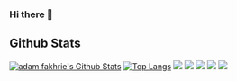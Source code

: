 ### Hi there 👋

## Github Stats
[![adam fakhrie's Github Stats](https://github-readme-stats.vercel.app/api?username=adam-fakhrie&show_icons=true&line_height=21&show_icons=true&theme=buefy&hide_border=true)](https://github.com/anuraghazra/github-readme-stats)
[![Top Langs](https://github-readme-stats.vercel.app/api/top-langs/?username=adam-fakhrie&show_icons=true&layout=compact&theme=github_dark&hide_border=true)](https://github.com/anuraghazra/github-readme-stats)
[![](https://github-profile-summary-cards.vercel.app/api/cards/profile-details?username=adam-fakhrie&show_icons=true&layout=compact&theme=buefy&hide_border=true)](https://github.com/anuraghazra/github-readme-stats)
[![](https://github-profile-summary-cards.vercel.app/api/cards/repos-per-language?username=adam-fakhrie&show_icons=true&layout=compact&theme=buefy&hide_border=true)](https://github.com/anuraghazra/github-readme-stats)
[![](https://github-profile-summary-cards.vercel.app/api/cards/most-commit-language?username=adam-fakhrie&show_icons=true&layout=compact&theme=buefy&hide_border=true)](https://github.com/anuraghazra/github-readme-stats)
[![](https://github-profile-summary-cards.vercel.app/api/cards/stats?username=adam-fakhrie&show_icons=true&layout=compact&theme=buefy&hide_border=true)](https://github.com/anuraghazra/github-readme-stats)
[![](https://github-profile-summary-cards.vercel.app/api/cards/productive-time?username=adam-fakhrie&show_icons=true&layout=compact&theme=buefy&hide_border=true)](https://github.com/anuraghazra/github-readme-stats)

 

<!-- **adam-fakhrie/adam-fakhrie** is a ✨ _special_ ✨ repository because its `README.md` (this file) appears on your GitHub profile.

Here are some ideas to get you started:

- 🔭 I’m currently working on ...
- 🌱 I’m currently learning ...
- 👯 I’m looking to collaborate on ...
- 🤔 I’m looking for help with ...
- 💬 Ask me about ...
- 📫 How to reach me: ...
- 😄 Pronouns: ...
- ⚡ Fun fact: ...

-Testing -->